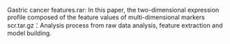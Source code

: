 Gastric cancer features.rar: In this paper, the two-dimensional expression profile composed of the feature values of multi-dimensional markers
scr.tar.gz：Analysis process from raw data analysis, feature extraction and model building.
